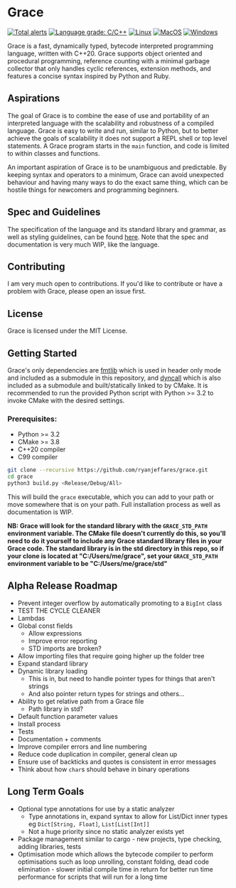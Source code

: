 # Grace

[![Total alerts](https://img.shields.io/lgtm/alerts/g/ryanjeffares/grace.svg?logo=lgtm&logoWidth=18)](https://lgtm.com/projects/g/ryanjeffares/grace/alerts/) [![Language grade: C/C++](https://img.shields.io/lgtm/grade/cpp/g/ryanjeffares/grace.svg?logo=lgtm&logoWidth=18)](https://lgtm.com/projects/g/ryanjeffares/grace/context:cpp) [![Linux](https://github.com/ryanjeffares/grace/actions/workflows/linux-build.yml/badge.svg)](https://github.com/ryanjeffares/grace/actions/workflows/linux-build.yml) [![MacOS](https://github.com/ryanjeffares/grace/actions/workflows/macos-build.yml/badge.svg)](https://github.com/ryanjeffares/grace/actions/workflows/macos-build.yml) [![Windows](https://github.com/ryanjeffares/grace/actions/workflows/windows-build.yml/badge.svg)](https://github.com/ryanjeffares/grace/actions/workflows/windows-build.yml)

Grace is a fast, dynamically typed, bytecode interpreted programming language, written with C++20. Grace supports object oriented and procedural programming, reference counting with a minimal garbage collector that only handles cyclic references, extension methods, and features a concise syntax inspired by Python and Ruby.

## Aspirations

The goal of Grace is to combine the ease of use and portability of an interpreted language with the scalability and robustness of a compiled language. Grace is easy to write and run, similar to Python, but to better achieve the goals of scalability it does not support a REPL shell or top level statements. A Grace program starts in the `main` function, and code is limited to within classes and functions.

An important aspiration of Grace is to be unambiguous and predictable. By keeping syntax and operators to a minimum, Grace can avoid unexpected behaviour and having many ways to do the exact same thing, which can be hostile things for newcomers and programming beginners.

## Spec and Guidelines

The specification of the language and its standard library and grammar, as well as styling guidelines, can be found [here](https://github.com/ryanjeffares/gracelang). Note that the spec and documentation is very much WIP, like the language.

## Contributing

I am very much open to contributions. If you'd like to contribute or have a problem with Grace, please open an issue first.

## License

Grace is licensed under the MIT License.

## Getting Started 

Grace's only dependencies are [fmtlib](https://github.com/fmtlib/fmt) which is used in header only mode and included as a submodule in this repository, and [dyncall](https://github.com/LWJGL-CI/dyncall) which is also included as a submodule and built/statically linked to by CMake. It is recommended to run the provided Python script with Python >= 3.2 to invoke CMake with the desired settings.

### Prerequisites:
* Python >= 3.2
* CMake >= 3.8
* C++20 compiler
* C99 compiler

```bash
git clone --recursive https://github.com/ryanjeffares/grace.git 
cd grace 
python3 build.py <Release/Debug/All>
```

This will build the `grace` executable, which you can add to your path or move somewhere that is on your path. Full installation process as well as documentation is WIP.

**NB: Grace will look for the standard library with the `GRACE_STD_PATH` environment variable. The CMake file doesn't currently do this, so you'll need to do it yourself to include any Grace standard library files in your Grace code. The standard library is in the std directory in this repo, so if your clone is located at "C:/Users/me/grace", set your `GRACE_STD_PATH` environment variable to be "C:/Users/me/grace/std"**

## Alpha Release Roadmap
* Prevent integer overflow by automatically promoting to a `BigInt` class
* TEST THE CYCLE CLEANER
* Lambdas 
* Global const fields
  * Allow expressions
  * Improve error reporting
  * STD imports are broken?
* Allow importing files that require going higher up the folder tree
* Expand standard library
* Dynamic library loading
  * This is in, but need to handle pointer types for things that aren't strings
  * And also pointer return types for strings and others...
* Ability to get relative path from a Grace file
  * Path library in std?
* Default function parameter values
* Install process 
* Tests 
* Documentation + comments 
* Improve compiler errors and line numbering
* Reduce code duplication in compiler, general clean up
* Ensure use of backticks and quotes is consistent in error messages
* Think about how `char`s should behave in binary operations

## Long Term Goals 
* Optional type annotations for use by a static analyzer
  * Type annotations in, expand syntax to allow for List/Dict inner types eg `Dict[String, Float]`, `List[List[Int]]`
  * Not a huge priority since no static analyzer exists yet
* Package management similar to cargo - new projects, type checking, adding libraries, tests
* Optimisation mode which allows the bytecode compiler to perform optimisations such as loop unrolling, constant folding, dead code elimination - slower initial compile time in return for better run time performance for scripts that will run for a long time

